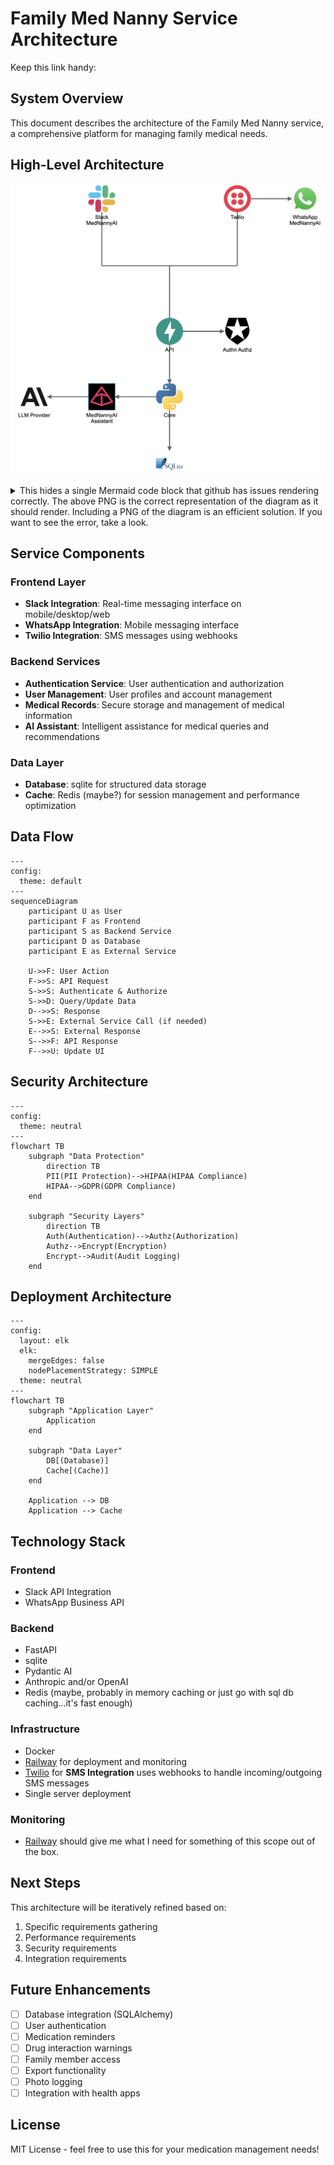 # Family Med Nanny Service Architecture

Keep this link handy: [](https://unpkg.com/@iconify-json/logos@1.2.4/icons.json)

## System Overview
This document describes the architecture of the Family Med Nanny service, a comprehensive platform for managing family medical needs.

## High-Level Architecture
![High-Level Arcchitecture](mermaid_png_files/high_level_arch.png)

<details>

<summary>
This hides a single Mermaid code block that github has issues rendering correctly. The above PNG is the correct representation of the diagram as it should render. Including a PNG of the diagram is an efficient solution. If you want to see the error, take a look.
</summary>

```mermaid
---
config:
  theme: neutral
---
architecture-beta
    service slack(logos:slack-icon)[Slack MedNannyAI]
    service whatsapp(logos:whatsapp-icon)[WhatsApp MedNannyAI]
    service twilio(logos:twilio-icon)[Twilio]
    service fastapi(logos:fastapi-icon)[API]
    service core(logos:python)[Core]
    service auth(logos:auth0-icon)[Authn Authz]
    service ai("<img src='https://avatars.githubusercontent.com/u/110818415' style='background-color:black;vertical-align:middle;margin:0px 0px'>")[MedNannyAI Assistant]
    service llm(logos:anthropic-icon)[LLM Provider]
    service db(logos:sqlite)

    junction frontendcenter
    junction frontendleft
    junction frontendright

    whatsapp:L <-- R:twilio
    frontendleft:T -- B:slack
    frontendright:T -- B:twilio
    frontendleft:R -- L:frontendcenter
    frontendcenter:R -- L:frontendright
    fastapi:B --> T:core
    fastapi:R --> L:auth
    core:L --> R:ai
    ai:L --> R:llm
    frontendcenter:B -- T:fastapi
    core:B --> T:db

    %%group frontend(cloud)[MedNannyAI Frontend]
    %%group twilio_whatsapp(logos:whatsapp-icon)[WhatsApp MedNannyAI] in frontend
    %%group backend(logos:fastapi-icon)[MedNannyAI API Backend]
    %%frontendCenter:B -- T:fastapi{group}
    %%slack{group}:B -- T:fastapi{group}
    %%whatsapp{group}:B -- T:fastapi{group}
    %%group data(logos:aws-lambda)[Data Persistance]
```
</details>

## Service Components

### Frontend Layer
- **Slack Integration**: Real-time messaging interface on mobile/desktop/web
- **WhatsApp Integration**: Mobile messaging interface
- **Twilio Integration**: SMS messages using webhooks

### Backend Services
- **Authentication Service**: User authentication and authorization
- **User Management**: User profiles and account management
- **Medical Records**: Secure storage and management of medical information
- **AI Assistant**: Intelligent assistance for medical queries and recommendations

### Data Layer
- **Database**: sqlite for structured data storage
- **Cache**: Redis (maybe?) for session management and performance optimization

## Data Flow
```mermaid
---
config:
  theme: default
---
sequenceDiagram
    participant U as User
    participant F as Frontend
    participant S as Backend Service
    participant D as Database
    participant E as External Service

    U->>F: User Action
    F->>S: API Request
    S->>S: Authenticate & Authorize
    S->>D: Query/Update Data
    D-->>S: Response
    S->>E: External Service Call (if needed)
    E-->>S: External Response
    S-->>F: API Response
    F-->>U: Update UI
```

## Security Architecture

```mermaid
---
config:
  theme: neutral
---
flowchart TB
    subgraph "Data Protection"
        direction TB
        PII(PII Protection)-->HIPAA(HIPAA Compliance)
        HIPAA-->GDPR(GDPR Compliance)
    end

    subgraph "Security Layers"
        direction TB
        Auth(Authentication)-->Authz(Authorization)
        Authz-->Encrypt(Encryption)
        Encrypt-->Audit(Audit Logging)
    end
```

## Deployment Architecture
```mermaid
---
config:
  layout: elk
  elk:
    mergeEdges: false
    nodePlacementStrategy: SIMPLE
  theme: neutral
---
flowchart TB
    subgraph "Application Layer"
        Application
    end

    subgraph "Data Layer"
        DB[(Database)]
        Cache[(Cache)]
    end

    Application --> DB
    Application --> Cache
```

## Technology Stack

### Frontend
- Slack API Integration
- WhatsApp Business API

### Backend
- FastAPI
- sqlite
- Pydantic AI
- Anthropic and/or OpenAI
- Redis (maybe, probably in memory caching or just go with sql db caching...it's fast enough)

### Infrastructure
- Docker
- [Railway](https://railway.com/) for deployment and monitoring
- [Twilio](https://www.twilio.com/) for **SMS Integration** uses webhooks to handle incoming/outgoing SMS messages
- Single server deployment

### Monitoring
- [Railway](https://railway.com/) should give me what I need for something of this scope out of the box.


## Next Steps

This architecture will be iteratively refined based on:
1. Specific requirements gathering
2. Performance requirements
3. Security requirements
4. Integration requirements

## Future Enhancements

- [ ] Database integration (SQLAlchemy)
- [ ] User authentication
- [ ] Medication reminders
- [ ] Drug interaction warnings
- [ ] Family member access
- [ ] Export functionality
- [ ] Photo logging
- [ ] Integration with health apps

## License

MIT License - feel free to use this for your medication management needs!
